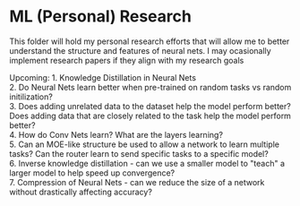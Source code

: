 # ML (Personal) Research

This folder will hold my personal research efforts that will allow me to better understand the structure and features of neural nets. I may ocasionally implement research papers if they align with my research goals

Upcoming:
    1. Knowledge Distillation in Neural Nets<br>
    2. Do Neural Nets learn better when pre-trained on random tasks vs random initilization?<br>
    3. Does adding unrelated data to the dataset help the model perform better? Does adding data that are closely related to the task help the model perform better?<br>
    4. How do Conv Nets learn? What are the layers learning?<br>
    5. Can an MOE-like structure be used to allow a network to learn multiple tasks? Can the router learn to send specific tasks to a specific model?<br>
    6. Inverse knowledge distillation - can we use a smaller model to "teach" a larger model to help speed up convergence?<br>
    7. Compression of Neural Nets - can we reduce the size of a network without drastically affecting accuracy?<br>
